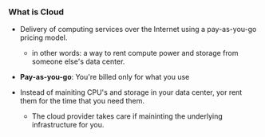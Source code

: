 ### What is Cloud

* Delivery of computing services over the Internet using a pay-as-you-go pricing model.
  * in other words: a way to rent compute power and storage from someone else's data center.

* **Pay-as-you-go**: You're billed only for what you use
 * Instead of mainiting CPU's and storage in your data center, yor rent them for the time that you need them.
   * The cloud provider takes care if maininting the underlying infrastructure for you. 
